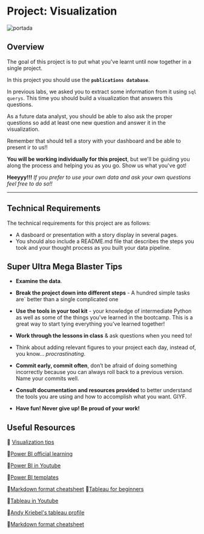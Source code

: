 # Project: Visualization

![portada](https://boostlabs.com/wp-content/uploads/2019/09/10-types-of-data-visualization-1.jpg)


## Overview

The goal of this project is to put what you've learnt until now together in a single project.

In this project you should use the **`publications database`**. 

In previous labs, we asked you to extract some information from it using `sql querys`. This time you should build a visualization that answers this questions.

As a future data analyst, you should be able to also ask the proper questions so add at least one new question and answer it in the visualization.

Remember that should tell a story with your dashboard and be able to present ir to us!!

**You will be working individually for this project**, but we'll be guiding you along the process and helping you as you go. Show us what you've got!

**Heeyyy!!!** *If you prefer to use your own data and ask your own questions feel free to do so!!*


---

## Technical Requirements

The technical requirements for this project are as follows:

* A dasboard or presentation with a story display in several pages.
* You should also include a README.md file that describes the steps you took and your thought process as you built your data pipeline.


## Super Ultra Mega Blaster Tips

* **Examine the data**.

* **Break the project down into different steps** - A hundred simple tasks are` better than a single complicated one

* **Use the tools in your tool kit** - your knowledge of intermediate Python as well as some of the things you've learned in the bootcamp. This is a great way to start tying everything you've learned together!

* **Work through the lessons in class** & ask questions when you need to! 

* Think about adding relevant figures to your project each day, instead of, you know... _procrastinating_.

* **Commit early, commit often**, don’t be afraid of doing something incorrectly because you can always roll back to a previous version. Name your commits well.

* **Consult documentation and resources provided** to better understand the tools you are using and how to accomplish what you want. GIYF.

* **Have fun! Never give up! Be proud of your work!**

## Useful Resources
:rocket: [Visualization tips](https://boostlabs.com/blog/10-types-of-data-visualization-tools/)

:rocket:[Power BI official learning](https://help.tableau.com/current/guides/get-started-tutorial/es-es/get-started-tutorial-home.htm)

:rocket:[Power BI in Youtube](https://www.youtube.com/watch?v=1c01r_pAZdk&list=PL1N57mwBHtN0JFoKSR0n-tBkUJHeMP2cP)

:rocket:[Power BI templates](https://community.powerbi.com/t5/Data-Stories-Gallery/bd-p/DataStoriesGallery)

:rocket:[Markdown format cheatsheet](https://www.markdownguide.org/cheat-sheet)
:rocket:[Tableau for beginners](https://help.tableau.com/current/guides/get-started-tutorial/es-es/get-started-tutorial-home.htm)

:rocket:[Tableau in Youtube](https://www.youtube.com/c/tableausoftware/featured)

:rocket:[Andy Kriebel's tableau profile](https://public.tableau.com/app/profile/andy.kriebel#!/)

:rocket:[Markdown format cheatsheet](https://www.markdownguide.org/cheat-sheet)
